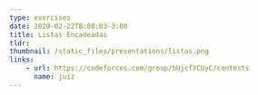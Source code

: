 ```yaml
---
type: exercises
date: 2020-02-22T8:00:03-3:00
title: Listas Encadeadas
tldr: 
thumbnail: /static_files/presentations/listas.png
links: 
    - url: https://codeforces.com/group/bUjcfYCUyC/contests
      name: juíz
---
```

